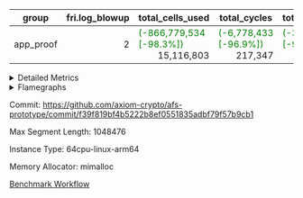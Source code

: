 | group | fri.log_blowup | total_cells_used | total_cycles | total_proof_time_ms |
| --- | --- | --- | --- | --- |
| app_proof | <div style='text-align: right'>2</div>  | <span style="color: green">(-866,779,534 [-98.3%])</span> <div style='text-align: right'>15,116,803</div>  | <span style="color: green">(-6,778,433 [-96.9%])</span> <div style='text-align: right'>217,347</div>  | <span style="color: green">(-37,528.0 [-95.1%])</span> <div style='text-align: right'>1,913.0</div>  |


<details>
<summary>Detailed Metrics</summary>

| commit_exe_time_ms | execute_and_trace_gen_time_ms | execute_time_ms | fri.log_blowup | keygen_time_ms |
| --- | --- | --- | --- | --- |
| <div style='text-align: right'>15.0</div>  | <span style="color: red">(+11.0 [+2.3%])</span> <div style='text-align: right'>495.0</div>  | <span style="color: green">(-1.0 [-0.3%])</span> <div style='text-align: right'>315.0</div>  | <div style='text-align: right'>2</div>  | <span style="color: green">(-534.0 [-0.7%])</span> <div style='text-align: right'>74,873.0</div>  |

| air_name | constraints | interactions | quotient_deg |
| --- | --- | --- | --- |
| ProgramAir | <div style='text-align: right'>4</div>  | <div style='text-align: right'>1</div>  | <div style='text-align: right'>1</div>  |
| VmConnectorAir | <div style='text-align: right'>9</div>  | <div style='text-align: right'>3</div>  | <div style='text-align: right'>2</div>  |
| PersistentBoundaryAir<8> | <div style='text-align: right'>6</div>  | <div style='text-align: right'>3</div>  | <div style='text-align: right'>2</div>  |
| MemoryMerkleAir<8> | <div style='text-align: right'>40</div>  | <div style='text-align: right'>4</div>  | <div style='text-align: right'>2</div>  |
| AccessAdapterAir<2> | <div style='text-align: right'>14</div>  | <div style='text-align: right'>5</div>  | <div style='text-align: right'>2</div>  |
| AccessAdapterAir<4> | <div style='text-align: right'>14</div>  | <div style='text-align: right'>5</div>  | <div style='text-align: right'>2</div>  |
| AccessAdapterAir<8> | <div style='text-align: right'>14</div>  | <div style='text-align: right'>5</div>  | <div style='text-align: right'>2</div>  |
| AccessAdapterAir<16> | <div style='text-align: right'>14</div>  | <div style='text-align: right'>5</div>  | <div style='text-align: right'>2</div>  |
| AccessAdapterAir<32> | <div style='text-align: right'>14</div>  | <div style='text-align: right'>5</div>  | <div style='text-align: right'>2</div>  |
| AccessAdapterAir<64> | <div style='text-align: right'>14</div>  | <div style='text-align: right'>5</div>  | <div style='text-align: right'>2</div>  |
| KeccakVmAir | <div style='text-align: right'>4,571</div>  | <div style='text-align: right'>321</div>  | <div style='text-align: right'>2</div>  |
| VmAirWrapper<Rv32HintStoreAdapterAir, Rv32HintStoreCoreAir> | <div style='text-align: right'>17</div>  | <div style='text-align: right'>15</div>  | <div style='text-align: right'>2</div>  |
| VmAirWrapper<Rv32MultAdapterAir, DivRemCoreAir<4, 8> | <div style='text-align: right'>88</div>  | <div style='text-align: right'>25</div>  | <div style='text-align: right'>2</div>  |
| VmAirWrapper<Rv32MultAdapterAir, MulHCoreAir<4, 8> | <div style='text-align: right'>38</div>  | <div style='text-align: right'>24</div>  | <div style='text-align: right'>2</div>  |
| VmAirWrapper<Rv32MultAdapterAir, MultiplicationCoreAir<4, 8> | <div style='text-align: right'>26</div>  | <div style='text-align: right'>19</div>  | <div style='text-align: right'>2</div>  |
| RangeTupleCheckerAir<2> | <div style='text-align: right'>4</div>  | <div style='text-align: right'>1</div>  | <div style='text-align: right'>1</div>  |
| VmAirWrapper<Rv32RdWriteAdapterAir, Rv32AuipcCoreAir> | <div style='text-align: right'>15</div>  | <div style='text-align: right'>11</div>  | <div style='text-align: right'>2</div>  |
| VmAirWrapper<Rv32JalrAdapterAir, Rv32JalrCoreAir> | <div style='text-align: right'>20</div>  | <div style='text-align: right'>16</div>  | <div style='text-align: right'>2</div>  |
| VmAirWrapper<Rv32CondRdWriteAdapterAir, Rv32JalLuiCoreAir> | <div style='text-align: right'>22</div>  | <div style='text-align: right'>10</div>  | <div style='text-align: right'>2</div>  |
| VmAirWrapper<Rv32BranchAdapterAir, BranchLessThanCoreAir<4, 8> | <div style='text-align: right'>41</div>  | <div style='text-align: right'>13</div>  | <div style='text-align: right'>2</div>  |
| VmAirWrapper<Rv32BranchAdapterAir, BranchEqualCoreAir<4> | <div style='text-align: right'>25</div>  | <div style='text-align: right'>11</div>  | <div style='text-align: right'>2</div>  |
| VmAirWrapper<Rv32LoadStoreAdapterAir, LoadSignExtendCoreAir<4, 8> | <div style='text-align: right'>33</div>  | <div style='text-align: right'>18</div>  | <div style='text-align: right'>2</div>  |
| VmAirWrapper<Rv32LoadStoreAdapterAir, LoadStoreCoreAir<4> | <div style='text-align: right'>38</div>  | <div style='text-align: right'>17</div>  | <div style='text-align: right'>2</div>  |
| VmAirWrapper<Rv32BaseAluAdapterAir, ShiftCoreAir<4, 8> | <div style='text-align: right'>90</div>  | <div style='text-align: right'>23</div>  | <div style='text-align: right'>2</div>  |
| VmAirWrapper<Rv32BaseAluAdapterAir, LessThanCoreAir<4, 8> | <div style='text-align: right'>39</div>  | <div style='text-align: right'>17</div>  | <div style='text-align: right'>2</div>  |
| VmAirWrapper<Rv32BaseAluAdapterAir, BaseAluCoreAir<4, 8> | <div style='text-align: right'>43</div>  | <div style='text-align: right'>19</div>  | <div style='text-align: right'>2</div>  |
| BitwiseOperationLookupAir<8> | <div style='text-align: right'>4</div>  | <div style='text-align: right'>2</div>  | <div style='text-align: right'>2</div>  |
| PhantomAir | <div style='text-align: right'>5</div>  | <div style='text-align: right'>3</div>  | <div style='text-align: right'>2</div>  |
| Poseidon2VmAir<BabyBearParameters> | <div style='text-align: right'>525</div>  | <div style='text-align: right'>32</div>  | <div style='text-align: right'>2</div>  |
| VariableRangeCheckerAir | <div style='text-align: right'>4</div>  | <div style='text-align: right'>1</div>  | <div style='text-align: right'>1</div>  |

| group | segment | stark_prove_excluding_trace_time_ms | total_cells | total_cells_used | total_cycles | trace_gen_time_ms |
| --- | --- | --- | --- | --- | --- | --- |
| app_proof | 0 | <span style="color: green">(-37,528.0 [-95.1%])</span> <div style='text-align: right'>1,913.0</div>  | <span style="color: green">(-1,414,524,164 [-96.6%])</span> <div style='text-align: right'>50,533,140</div>  | <span style="color: green">(-866,779,534 [-98.3%])</span> <div style='text-align: right'>15,116,803</div>  | <span style="color: green">(-6,778,433 [-96.9%])</span> <div style='text-align: right'>217,347</div>  | <span style="color: green">(-9,766.0 [-98.2%])</span> <div style='text-align: right'>175.0</div>  |

| group | chip_name | segment | rows_used |
| --- | --- | --- | --- |
| app_proof | ProgramChip | 0 | <span style="color: green">(-289,815 [-93.9%])</span> <div style='text-align: right'>18,961</div>  |
| app_proof | VmConnectorAir | 0 | <div style='text-align: right'>2</div>  |
| app_proof | Boundary | 0 | <span style="color: green">(-402,076 [-98.7%])</span> <div style='text-align: right'>5,178</div>  |
| app_proof | Merkle | 0 | <span style="color: green">(-588,924 [-99.1%])</span> <div style='text-align: right'>5,524</div>  |
| app_proof | AccessAdapter<8> | 0 | <span style="color: green">(-471,562 [-98.9%])</span> <div style='text-align: right'>5,178</div>  |
| app_proof | <Rv32HintStoreAdapterAir,Rv32HintStoreCoreAir> | 0 | <div style='text-align: right'>1,563</div>  |
| app_proof | <Rv32MultAdapterAir,MulHCoreAir<4, 8>> | 0 | <div style='text-align: right'>86</div>  |
| app_proof | <Rv32MultAdapterAir,MultiplicationCoreAir<4, 8>> | 0 | <div style='text-align: right'>116</div>  |
| app_proof | RangeTupleCheckerAir<2> | 0 | <div style='text-align: right'>524,288</div>  |
| app_proof | <Rv32RdWriteAdapterAir,Rv32AuipcCoreAir> | 0 | <div style='text-align: right'>1,331</div>  |
| app_proof | <Rv32JalrAdapterAir,Rv32JalrCoreAir> | 0 | <div style='text-align: right'>2,940</div>  |
| app_proof | <Rv32CondRdWriteAdapterAir,Rv32JalLuiCoreAir> | 0 | <div style='text-align: right'>5,003</div>  |
| app_proof | <Rv32BranchAdapterAir,BranchLessThanCoreAir<4, 8>> | 0 | <div style='text-align: right'>16,738</div>  |
| app_proof | <Rv32BranchAdapterAir,BranchEqualCoreAir<4>> | 0 | <div style='text-align: right'>27,336</div>  |
| app_proof | <Rv32LoadStoreAdapterAir,LoadSignExtendCoreAir<4, 8>> | 0 | <div style='text-align: right'>1,236</div>  |
| app_proof | <Rv32LoadStoreAdapterAir,LoadStoreCoreAir<4>> | 0 | <div style='text-align: right'>55,121</div>  |
| app_proof | <Rv32BaseAluAdapterAir,ShiftCoreAir<4, 8>> | 0 | <div style='text-align: right'>16,188</div>  |
| app_proof | <Rv32BaseAluAdapterAir,LessThanCoreAir<4, 8>> | 0 | <div style='text-align: right'>575</div>  |
| app_proof | <Rv32BaseAluAdapterAir,BaseAluCoreAir<4, 8>> | 0 | <div style='text-align: right'>89,109</div>  |
| app_proof | BitwiseOperationLookupAir<8> | 0 | <div style='text-align: right'>65,536</div>  |
| app_proof | PhantomAir | 0 | <span style="color: green">(-621,073 [-100.0%])</span> <div style='text-align: right'>5</div>  |
| app_proof | Poseidon2VmAir<BabyBearParameters> | 0 | <span style="color: green">(-991,000 [-98.9%])</span> <div style='text-align: right'>10,702</div>  |
| app_proof | VariableRangeCheckerAir | 0 | <div style='text-align: right'>262,144</div>  |

| group | dsl_ir | opcode | segment | frequency |
| --- | --- | --- | --- | --- |
| app_proof |  | ADD | 0 | <span style="color: green">(-2,289,110 [-97.0%])</span> <div style='text-align: right'>69,773</div>  |
| app_proof |  | AND | 0 | <div style='text-align: right'>10,124</div>  |
| app_proof |  | AUIPC | 0 | <div style='text-align: right'>1,331</div>  |
| app_proof |  | BEQ | 0 | <span style="color: green">(-2,206 [-12.4%])</span> <div style='text-align: right'>15,568</div>  |
| app_proof |  | BGE | 0 | <div style='text-align: right'>703</div>  |
| app_proof |  | BGEU | 0 | <div style='text-align: right'>6,863</div>  |
| app_proof |  | BLT | 0 | <div style='text-align: right'>3,354</div>  |
| app_proof |  | BLTU | 0 | <div style='text-align: right'>5,818</div>  |
| app_proof |  | BNE | 0 | <span style="color: green">(-1,333,166 [-99.1%])</span> <div style='text-align: right'>11,768</div>  |
| app_proof |  | HINT_STOREW | 0 | <div style='text-align: right'>1,563</div>  |
| app_proof |  | JAL | 0 | <span style="color: green">(-79,786 [-95.6%])</span> <div style='text-align: right'>3,685</div>  |
| app_proof |  | JALR | 0 | <div style='text-align: right'>2,940</div>  |
| app_proof |  | LOADB | 0 | <div style='text-align: right'>1,236</div>  |
| app_proof |  | LOADBU | 0 | <div style='text-align: right'>23,858</div>  |
| app_proof |  | LOADHU | 0 | <div style='text-align: right'>3</div>  |
| app_proof |  | LOADW | 0 | <span style="color: green">(-179,098 [-93.0%])</span> <div style='text-align: right'>13,465</div>  |
| app_proof |  | LUI | 0 | <div style='text-align: right'>1,318</div>  |
| app_proof |  | MUL | 0 | <span style="color: green">(-185,365 [-99.9%])</span> <div style='text-align: right'>116</div>  |
| app_proof |  | MULHU | 0 | <div style='text-align: right'>86</div>  |
| app_proof |  | OR | 0 | <div style='text-align: right'>7,608</div>  |
| app_proof |  | PHANTOM | 0 | <span style="color: green">(-621,073 [-100.0%])</span> <div style='text-align: right'>5</div>  |
| app_proof |  | SLL | 0 | <div style='text-align: right'>7,118</div>  |
| app_proof |  | SLT | 0 | <div style='text-align: right'>5</div>  |
| app_proof |  | SLTU | 0 | <div style='text-align: right'>570</div>  |
| app_proof |  | SRA | 0 | <div style='text-align: right'>8</div>  |
| app_proof |  | SRL | 0 | <div style='text-align: right'>9,062</div>  |
| app_proof |  | STOREB | 0 | <div style='text-align: right'>5,133</div>  |
| app_proof |  | STOREH | 0 | <div style='text-align: right'>10</div>  |
| app_proof |  | STOREW | 0 | <span style="color: green">(-234,546 [-94.9%])</span> <div style='text-align: right'>12,652</div>  |
| app_proof |  | SUB | 0 | <span style="color: green">(-76,147 [-98.2%])</span> <div style='text-align: right'>1,416</div>  |
| app_proof |  | XOR | 0 | <div style='text-align: right'>188</div>  |

| group | air_name | dsl_ir | opcode | segment | cells_used |
| --- | --- | --- | --- | --- | --- |
| app_proof | <Rv32BaseAluAdapterAir,BaseAluCoreAir<4, 8>> |  | ADD | 0 | <div style='text-align: right'>2,511,828</div>  |
| app_proof | AccessAdapter<8> |  | ADD | 0 | <span style="color: green">(-294,270 [-100.0%])</span> <div style='text-align: right'>85</div>  |
| app_proof | Boundary |  | ADD | 0 | <span style="color: green">(-692,400 [-100.0%])</span> <div style='text-align: right'>200</div>  |
| app_proof | Merkle |  | ADD | 0 | <span style="color: green">(-2,038,912 [-100.0%])</span> <div style='text-align: right'>128</div>  |
| app_proof | <Rv32BaseAluAdapterAir,BaseAluCoreAir<4, 8>> |  | AND | 0 | <div style='text-align: right'>364,464</div>  |
| app_proof | <Rv32RdWriteAdapterAir,Rv32AuipcCoreAir> |  | AUIPC | 0 | <div style='text-align: right'>27,951</div>  |
| app_proof | AccessAdapter<8> |  | AUIPC | 0 | <div style='text-align: right'>51</div>  |
| app_proof | Boundary |  | AUIPC | 0 | <div style='text-align: right'>120</div>  |
| app_proof | Merkle |  | AUIPC | 0 | <div style='text-align: right'>3,520</div>  |
| app_proof | <Rv32BranchAdapterAir,BranchEqualCoreAir<4>> |  | BEQ | 0 | <div style='text-align: right'>404,768</div>  |
| app_proof | <Rv32BranchAdapterAir,BranchLessThanCoreAir<4, 8>> |  | BGE | 0 | <div style='text-align: right'>22,496</div>  |
| app_proof | <Rv32BranchAdapterAir,BranchLessThanCoreAir<4, 8>> |  | BGEU | 0 | <div style='text-align: right'>219,616</div>  |
| app_proof | <Rv32BranchAdapterAir,BranchLessThanCoreAir<4, 8>> |  | BLT | 0 | <div style='text-align: right'>107,328</div>  |
| app_proof | <Rv32BranchAdapterAir,BranchLessThanCoreAir<4, 8>> |  | BLTU | 0 | <div style='text-align: right'>186,176</div>  |
| app_proof | <Rv32BranchAdapterAir,BranchEqualCoreAir<4>> |  | BNE | 0 | <div style='text-align: right'>305,968</div>  |
| app_proof | <Rv32HintStoreAdapterAir,Rv32HintStoreCoreAir> |  | HINT_STOREW | 0 | <div style='text-align: right'>40,638</div>  |
| app_proof | AccessAdapter<8> |  | HINT_STOREW | 0 | <div style='text-align: right'>13,277</div>  |
| app_proof | Boundary |  | HINT_STOREW | 0 | <div style='text-align: right'>31,240</div>  |
| app_proof | Merkle |  | HINT_STOREW | 0 | <div style='text-align: right'>50,240</div>  |
| app_proof | <Rv32CondRdWriteAdapterAir,Rv32JalLuiCoreAir> |  | JAL | 0 | <div style='text-align: right'>66,330</div>  |
| app_proof | <Rv32JalrAdapterAir,Rv32JalrCoreAir> |  | JALR | 0 | <div style='text-align: right'>82,320</div>  |
| app_proof | <Rv32LoadStoreAdapterAir,LoadSignExtendCoreAir<4, 8>> |  | LOADB | 0 | <div style='text-align: right'>43,260</div>  |
| app_proof | <Rv32LoadStoreAdapterAir,LoadStoreCoreAir<4>> |  | LOADBU | 0 | <div style='text-align: right'>954,320</div>  |
| app_proof | AccessAdapter<8> |  | LOADBU | 0 | <div style='text-align: right'>2,856</div>  |
| app_proof | Boundary |  | LOADBU | 0 | <div style='text-align: right'>6,720</div>  |
| app_proof | Merkle |  | LOADBU | 0 | <div style='text-align: right'>12,352</div>  |
| app_proof | <Rv32LoadStoreAdapterAir,LoadStoreCoreAir<4>> |  | LOADHU | 0 | <div style='text-align: right'>120</div>  |
| app_proof | <Rv32LoadStoreAdapterAir,LoadStoreCoreAir<4>> |  | LOADW | 0 | <div style='text-align: right'>538,600</div>  |
| app_proof | AccessAdapter<8> |  | LOADW | 0 | <span style="color: green">(-122,842 [-98.5%])</span> <div style='text-align: right'>1,921</div>  |
| app_proof | Boundary |  | LOADW | 0 | <span style="color: green">(-243,680 [-98.2%])</span> <div style='text-align: right'>4,520</div>  |
| app_proof | Merkle |  | LOADW | 0 | <span style="color: green">(-385,344 [-96.9%])</span> <div style='text-align: right'>12,160</div>  |
| app_proof | <Rv32CondRdWriteAdapterAir,Rv32JalLuiCoreAir> |  | LUI | 0 | <div style='text-align: right'>23,724</div>  |
| app_proof | AccessAdapter<8> |  | LUI | 0 | <div style='text-align: right'>17</div>  |
| app_proof | Boundary |  | LUI | 0 | <div style='text-align: right'>40</div>  |
| app_proof | <Rv32MultAdapterAir,MultiplicationCoreAir<4, 8>> |  | MUL | 0 | <div style='text-align: right'>3,596</div>  |
| app_proof | <Rv32MultAdapterAir,MulHCoreAir<4, 8>> |  | MULHU | 0 | <div style='text-align: right'>3,354</div>  |
| app_proof | <Rv32BaseAluAdapterAir,BaseAluCoreAir<4, 8>> |  | OR | 0 | <div style='text-align: right'>273,888</div>  |
| app_proof | PhantomAir |  | PHANTOM | 0 | <span style="color: green">(-3,726,438 [-100.0%])</span> <div style='text-align: right'>30</div>  |
| app_proof | <Rv32BaseAluAdapterAir,ShiftCoreAir<4, 8>> |  | SLL | 0 | <div style='text-align: right'>377,254</div>  |
| app_proof | <Rv32BaseAluAdapterAir,LessThanCoreAir<4, 8>> |  | SLT | 0 | <div style='text-align: right'>185</div>  |
| app_proof | <Rv32BaseAluAdapterAir,LessThanCoreAir<4, 8>> |  | SLTU | 0 | <div style='text-align: right'>21,090</div>  |
| app_proof | AccessAdapter<8> |  | SLTU | 0 | <div style='text-align: right'>17</div>  |
| app_proof | Boundary |  | SLTU | 0 | <div style='text-align: right'>40</div>  |
| app_proof | <Rv32BaseAluAdapterAir,ShiftCoreAir<4, 8>> |  | SRA | 0 | <div style='text-align: right'>424</div>  |
| app_proof | <Rv32BaseAluAdapterAir,ShiftCoreAir<4, 8>> |  | SRL | 0 | <div style='text-align: right'>480,286</div>  |
| app_proof | <Rv32LoadStoreAdapterAir,LoadStoreCoreAir<4>> |  | STOREB | 0 | <div style='text-align: right'>205,320</div>  |
| app_proof | AccessAdapter<8> |  | STOREB | 0 | <div style='text-align: right'>10,472</div>  |
| app_proof | Boundary |  | STOREB | 0 | <div style='text-align: right'>24,640</div>  |
| app_proof | Merkle |  | STOREB | 0 | <div style='text-align: right'>39,232</div>  |
| app_proof | <Rv32LoadStoreAdapterAir,LoadStoreCoreAir<4>> |  | STOREH | 0 | <div style='text-align: right'>400</div>  |
| app_proof | AccessAdapter<8> |  | STOREH | 0 | <div style='text-align: right'>17</div>  |
| app_proof | Boundary |  | STOREH | 0 | <div style='text-align: right'>40</div>  |
| app_proof | <Rv32LoadStoreAdapterAir,LoadStoreCoreAir<4>> |  | STOREW | 0 | <div style='text-align: right'>506,080</div>  |
| app_proof | AccessAdapter<8> |  | STOREW | 0 | <span style="color: green">(-223,601 [-93.6%])</span> <div style='text-align: right'>15,300</div>  |
| app_proof | Boundary |  | STOREW | 0 | <span style="color: green">(-526,120 [-93.6%])</span> <div style='text-align: right'>36,000</div>  |
| app_proof | Merkle |  | STOREW | 0 | <span style="color: green">(-2,735,808 [-97.9%])</span> <div style='text-align: right'>59,072</div>  |
| app_proof | <Rv32BaseAluAdapterAir,BaseAluCoreAir<4, 8>> |  | SUB | 0 | <div style='text-align: right'>50,976</div>  |
| app_proof | <Rv32BaseAluAdapterAir,BaseAluCoreAir<4, 8>> |  | XOR | 0 | <div style='text-align: right'>6,768</div>  |

| group | execute_time_ms | fri.log_blowup | num_segments | total_cells_used | total_cycles | total_proof_time_ms |
| --- | --- | --- | --- | --- | --- | --- |
| app_proof | <span style="color: green">(-2.0 [-0.6%])</span> <div style='text-align: right'>311.0</div>  | <div style='text-align: right'>2</div>  | <div style='text-align: right'>1</div>  | <span style="color: green">(-866,779,534 [-98.3%])</span> <div style='text-align: right'>15,116,803</div>  | <span style="color: green">(-6,778,433 [-96.9%])</span> <div style='text-align: right'>217,347</div>  | <span style="color: green">(-37,528.0 [-95.1%])</span> <div style='text-align: right'>1,913.0</div>  |

| group | air_name | segment | cells | main_cols | perm_cols | prep_cols | rows |
| --- | --- | --- | --- | --- | --- | --- | --- |
| app_proof | ProgramAir | 0 | <span style="color: green">(-8,847,360 [-93.8%])</span> <div style='text-align: right'>589,824</div>  | <div style='text-align: right'>10</div>  | <div style='text-align: right'>8</div>  |  | <span style="color: green">(-491,520 [-93.8%])</span> <div style='text-align: right'>32,768</div>  |
| app_proof | VmConnectorAir | 0 | <div style='text-align: right'>32</div>  | <div style='text-align: right'>4</div>  | <div style='text-align: right'>12</div>  | <div style='text-align: right'>1</div>  | <div style='text-align: right'>2</div>  |
| app_proof | PersistentBoundaryAir<8> | 0 | <span style="color: green">(-14,417,920 [-98.2%])</span> <div style='text-align: right'>262,144</div>  | <div style='text-align: right'>20</div>  | <div style='text-align: right'>12</div>  |  | <span style="color: green">(-516,096 [-98.4%])</span> <div style='text-align: right'>8,192</div>  |
| app_proof | MemoryMerkleAir<8> | 0 | <span style="color: green">(-45,711,360 [-99.1%])</span> <div style='text-align: right'>425,984</div>  | <div style='text-align: right'>32</div>  | <div style='text-align: right'>20</div>  |  | <span style="color: green">(-1,040,384 [-99.2%])</span> <div style='text-align: right'>8,192</div>  |
| app_proof | AccessAdapterAir<8> | 0 | <span style="color: green">(-16,965,632 [-98.1%])</span> <div style='text-align: right'>335,872</div>  | <div style='text-align: right'>17</div>  | <div style='text-align: right'>24</div>  |  | <span style="color: green">(-516,096 [-98.4%])</span> <div style='text-align: right'>8,192</div>  |
| app_proof | KeccakVmAir | 0 | <div style='text-align: right'>4,452</div>  | <div style='text-align: right'>3,164</div>  | <div style='text-align: right'>1,288</div>  |  | <div style='text-align: right'>1</div>  |
| app_proof | VmAirWrapper<Rv32HintStoreAdapterAir, Rv32HintStoreCoreAir> | 0 | <div style='text-align: right'>126,976</div>  | <div style='text-align: right'>26</div>  | <div style='text-align: right'>36</div>  |  | <div style='text-align: right'>2,048</div>  |
| app_proof | VmAirWrapper<Rv32MultAdapterAir, MulHCoreAir<4, 8> | 0 | <div style='text-align: right'>17,792</div>  | <div style='text-align: right'>39</div>  | <div style='text-align: right'>100</div>  |  | <div style='text-align: right'>128</div>  |
| app_proof | VmAirWrapper<Rv32MultAdapterAir, MultiplicationCoreAir<4, 8> | 0 | <div style='text-align: right'>14,208</div>  | <div style='text-align: right'>31</div>  | <div style='text-align: right'>80</div>  |  | <div style='text-align: right'>128</div>  |
| app_proof | RangeTupleCheckerAir<2> | 0 | <div style='text-align: right'>4,718,592</div>  | <div style='text-align: right'>1</div>  | <div style='text-align: right'>8</div>  | <div style='text-align: right'>2</div>  | <div style='text-align: right'>524,288</div>  |
| app_proof | VmAirWrapper<Rv32RdWriteAdapterAir, Rv32AuipcCoreAir> | 0 | <div style='text-align: right'>100,352</div>  | <div style='text-align: right'>21</div>  | <div style='text-align: right'>28</div>  |  | <div style='text-align: right'>2,048</div>  |
| app_proof | VmAirWrapper<Rv32JalrAdapterAir, Rv32JalrCoreAir> | 0 | <div style='text-align: right'>262,144</div>  | <div style='text-align: right'>28</div>  | <div style='text-align: right'>36</div>  |  | <div style='text-align: right'>4,096</div>  |
| app_proof | VmAirWrapper<Rv32CondRdWriteAdapterAir, Rv32JalLuiCoreAir> | 0 | <div style='text-align: right'>507,904</div>  | <div style='text-align: right'>18</div>  | <div style='text-align: right'>44</div>  |  | <div style='text-align: right'>8,192</div>  |
| app_proof | VmAirWrapper<Rv32BranchAdapterAir, BranchLessThanCoreAir<4, 8> | 0 | <div style='text-align: right'>2,883,584</div>  | <div style='text-align: right'>32</div>  | <div style='text-align: right'>56</div>  |  | <div style='text-align: right'>32,768</div>  |
| app_proof | VmAirWrapper<Rv32BranchAdapterAir, BranchEqualCoreAir<4> | 0 | <div style='text-align: right'>2,424,832</div>  | <div style='text-align: right'>26</div>  | <div style='text-align: right'>48</div>  |  | <div style='text-align: right'>32,768</div>  |
| app_proof | VmAirWrapper<Rv32LoadStoreAdapterAir, LoadSignExtendCoreAir<4, 8> | 0 | <div style='text-align: right'>227,328</div>  | <div style='text-align: right'>35</div>  | <div style='text-align: right'>76</div>  |  | <div style='text-align: right'>2,048</div>  |
| app_proof | VmAirWrapper<Rv32LoadStoreAdapterAir, LoadStoreCoreAir<4> | 0 | <div style='text-align: right'>7,340,032</div>  | <div style='text-align: right'>40</div>  | <div style='text-align: right'>72</div>  |  | <div style='text-align: right'>65,536</div>  |
| app_proof | VmAirWrapper<Rv32BaseAluAdapterAir, ShiftCoreAir<4, 8> | 0 | <div style='text-align: right'>1,720,320</div>  | <div style='text-align: right'>53</div>  | <div style='text-align: right'>52</div>  |  | <div style='text-align: right'>16,384</div>  |
| app_proof | VmAirWrapper<Rv32BaseAluAdapterAir, LessThanCoreAir<4, 8> | 0 | <div style='text-align: right'>78,848</div>  | <div style='text-align: right'>37</div>  | <div style='text-align: right'>40</div>  |  | <div style='text-align: right'>1,024</div>  |
| app_proof | VmAirWrapper<Rv32BaseAluAdapterAir, BaseAluCoreAir<4, 8> | 0 | <div style='text-align: right'>15,204,352</div>  | <div style='text-align: right'>36</div>  | <div style='text-align: right'>80</div>  |  | <div style='text-align: right'>131,072</div>  |
| app_proof | BitwiseOperationLookupAir<8> | 0 | <div style='text-align: right'>655,360</div>  | <div style='text-align: right'>2</div>  | <div style='text-align: right'>8</div>  | <div style='text-align: right'>3</div>  | <div style='text-align: right'>65,536</div>  |
| app_proof | PhantomAir | 0 | <span style="color: green">(-14,679,920 [-100.0%])</span> <div style='text-align: right'>144</div>  | <div style='text-align: right'>6</div>  | <div style='text-align: right'>12</div>  |  | <span style="color: green">(-1,048,568 [-100.0%])</span> <div style='text-align: right'>8</div>  |
| app_proof | Poseidon2VmAir<BabyBearParameters> | 0 | <span style="color: green">(-613,629,952 [-98.4%])</span> <div style='text-align: right'>10,272,768</div>  | <div style='text-align: right'>559</div>  | <div style='text-align: right'>68</div>  |  | <span style="color: green">(-1,032,192 [-98.4%])</span> <div style='text-align: right'>16,384</div>  |
| app_proof | VariableRangeCheckerAir | 0 | <div style='text-align: right'>2,359,296</div>  | <div style='text-align: right'>1</div>  | <div style='text-align: right'>8</div>  | <div style='text-align: right'>2</div>  | <div style='text-align: right'>262,144</div>  |

| segment | trace_gen_time_ms |
| --- | --- |
| 0 | <span style="color: red">(+11.0 [+6.6%])</span> <div style='text-align: right'>177.0</div>  |

</details>



<details>
<summary>Flamegraphs</summary>

[![](https://axiom-public-data-sandbox-us-east-1.s3.us-east-1.amazonaws.com/benchmark/github/flamegraphs/f39f819bf4b5222b8ef0551835adbf79f57b9cb1/base64_json-2-2-1048476-64cpu-linux-arm64-mimalloc-app_proof.dsl_ir.opcode.air_name.cells_used.reverse.svg)](https://axiom-public-data-sandbox-us-east-1.s3.us-east-1.amazonaws.com/benchmark/github/flamegraphs/f39f819bf4b5222b8ef0551835adbf79f57b9cb1/base64_json-2-2-1048476-64cpu-linux-arm64-mimalloc-app_proof.dsl_ir.opcode.air_name.cells_used.reverse.svg)
[![](https://axiom-public-data-sandbox-us-east-1.s3.us-east-1.amazonaws.com/benchmark/github/flamegraphs/f39f819bf4b5222b8ef0551835adbf79f57b9cb1/base64_json-2-2-1048476-64cpu-linux-arm64-mimalloc-app_proof.dsl_ir.opcode.air_name.cells_used.svg)](https://axiom-public-data-sandbox-us-east-1.s3.us-east-1.amazonaws.com/benchmark/github/flamegraphs/f39f819bf4b5222b8ef0551835adbf79f57b9cb1/base64_json-2-2-1048476-64cpu-linux-arm64-mimalloc-app_proof.dsl_ir.opcode.air_name.cells_used.svg)
[![](https://axiom-public-data-sandbox-us-east-1.s3.us-east-1.amazonaws.com/benchmark/github/flamegraphs/f39f819bf4b5222b8ef0551835adbf79f57b9cb1/base64_json-2-2-1048476-64cpu-linux-arm64-mimalloc-app_proof.dsl_ir.opcode.frequency.reverse.svg)](https://axiom-public-data-sandbox-us-east-1.s3.us-east-1.amazonaws.com/benchmark/github/flamegraphs/f39f819bf4b5222b8ef0551835adbf79f57b9cb1/base64_json-2-2-1048476-64cpu-linux-arm64-mimalloc-app_proof.dsl_ir.opcode.frequency.reverse.svg)
[![](https://axiom-public-data-sandbox-us-east-1.s3.us-east-1.amazonaws.com/benchmark/github/flamegraphs/f39f819bf4b5222b8ef0551835adbf79f57b9cb1/base64_json-2-2-1048476-64cpu-linux-arm64-mimalloc-app_proof.dsl_ir.opcode.frequency.svg)](https://axiom-public-data-sandbox-us-east-1.s3.us-east-1.amazonaws.com/benchmark/github/flamegraphs/f39f819bf4b5222b8ef0551835adbf79f57b9cb1/base64_json-2-2-1048476-64cpu-linux-arm64-mimalloc-app_proof.dsl_ir.opcode.frequency.svg)

</details>

Commit: https://github.com/axiom-crypto/afs-prototype/commit/f39f819bf4b5222b8ef0551835adbf79f57b9cb1

Max Segment Length: 1048476

Instance Type: 64cpu-linux-arm64

Memory Allocator: mimalloc

[Benchmark Workflow](https://github.com/axiom-crypto/afs-prototype/actions/runs/12263718298)
